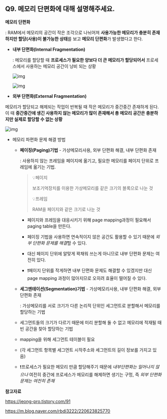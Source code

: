 ## Q9. 메모리 단편화에 대해 설명해주세요.

**메모리 단편화**

 : RAM에서 메모리의 공간이 작은 조각으로 나뉘어져 **사용가능한 메모리가 충분히 존재하지만 할당(사용)이 불가능한 상태**를 보고 **메모리 단편화**가 발생했다고 한다.

- **내부 단편화(Internal Fragmentation)**

  : 메모리를 할당할 때 **프로세스가 필요한 양보다 더 큰 메모리가 할당되어서** 프로세스에서 사용하는 메모리 공간이 낭비 되는 상황

  ![img](https://mblogthumb-phinf.pstatic.net/20160211_133/rbdi3222_1455175332182MjpUA_JPEG/%B3%BB%BA%CE.JPG?type=w2)

  ![img](https://mblogthumb-phinf.pstatic.net/20160211_63/rbdi3222_1455175332562aT255_JPEG/%B3%BB%BA%CE%B4%DC%C6%ED%C8%AD.JPG?type=w2)

- **외부 단편화(External Fragmentation)**

메모리가 할당되고 해제되는 작업이 반복될 때 작은 메모리가 중간중간 존재하게 된다. 이 때 **중간중간에 생긴 사용하지 않는 메모리가 많이 존재해서 총 메모리 공간은 충분하지만 실제로 할당할 수 없는 상황**

![img](https://mblogthumb-phinf.pstatic.net/20160211_249/rbdi3222_1455175332786x4fI1_JPEG/%BF%DC%BA%CE%B4%DC%C6%ED%C8%AD.JPG?type=w2)



- 메모리 파편화 문제 해결 방법

  - **페이징(Paging)기법** - 가상메모리사용, 외부 단편화 해결, 내부 단편화 존재

    : 사용하지 않는 프레임을 페이지에 옮기고, 필요한 메모리를 페이지 단위로 프레임에 옮기는 기법.

    > 💡페이지
    >
    > 보조기억장치를 이용한 가상메모리를 같은 크기의 블록으로 나눈 것
    >
    > 💡프레임
    >
    > RAM을 페이지와 같은 크기로 나눈 것

    - 페이지와 프레임을 대응시키기 위해 page mapping과정이 필요해서 paging table을 만든다.

    - 페이징 기법을 사용하면 연속적이지 않은 공간도 활용할 수 있기 때문에 *외부 단편화 문제를 해결*할 수 있다.

    - 대신 페이지 단위에 알맞게 꽉채워 쓰는게 아니므로 내부 단편화 문제는 여전히 있다.

    - ❗페이지 단위를 작게하면 내부 단편화 문제도 해결할 수 있겠지만 대신 page mapping 과정이 많아지므로 오히려 효율이 떨어질 수 있다. 

  - **세그멘테이션(Segmentation)기법** - 가상메모리사용, 내부 단편화 해결, 외부 단편화 존재

    :  가상메모리를 서로 크기가 다른 논리적 단위인 세그먼트로 분할해서 메모리를 할당하는 기법

  - 세그먼트들의 크기가 다르기 때문에 미리 분할해 둘 수 없고 메모리에 적재될 때 빈 공간을 찾아 할당하는 기법

  - mapping을 위해 세그먼트 테이블이 필요

  - (각 세그먼트 항목별 세그먼트 시작주소와 세그먼트의 길이 정보를 가지고 있음)

  - ❗프로세스가 필요한 메모리 만큼 할당해주기 때문에 *내부단편화는 일어나지 않으나* 여전히 중간에 프로세스가 메모리를 해제하면 생기는 구멍, 즉 *외부 단편화 문제는 여전히 존재*

**참고자료**

https://jeong-pro.tistory.com/91

https://m.blog.naver.com/rbdi3222/220623825770


